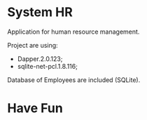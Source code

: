 # System HR

Application for human resource management.

Project are using:
  - Dapper.2.0.123;
  - sqlite-net-pcl.1.8.116;
  
Database of Employees are included (SQLite).

# Have Fun




